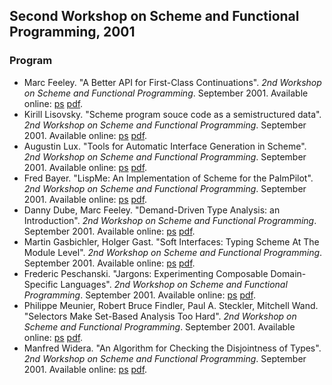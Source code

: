 ## Second Workshop on Scheme and Functional Programming, 2001

### Program

  * Marc Feeley. "A Better API for First-Class Continuations". _2nd Workshop on Scheme and Functional Programming_. September 2001. Available online: [ps](https://raw.githubusercontent.com/scheme-live/library.readscheme.org/master/repository.readscheme.org/ftp/papers/sw2001/feeley.ps.gz) [pdf](https://raw.githubusercontent.com/scheme-live/library.readscheme.org/master/repository.readscheme.org/ftp/papers/sw2001/feeley.pdf).
  * Kirill Lisovsky. "Scheme program souce code as a semistructured data". _2nd Workshop on Scheme and Functional Programming_. September 2001. Available online: [ps](https://raw.githubusercontent.com/scheme-live/library.readscheme.org/master/repository.readscheme.org/ftp/papers/sw2001/lisovsky.ps.gz) [pdf](https://raw.githubusercontent.com/scheme-live/library.readscheme.org/master/repository.readscheme.org/ftp/papers/sw2001/lisovsky.pdf).
  * Augustin Lux. "Tools for Automatic Interface Generation in Scheme". _2nd Workshop on Scheme and Functional Programming_. September 2001. Available online: [ps](https://raw.githubusercontent.com/scheme-live/library.readscheme.org/master/repository.readscheme.org/ftp/papers/sw2001/lux.ps.gz) [pdf](https://raw.githubusercontent.com/scheme-live/library.readscheme.org/master/repository.readscheme.org/ftp/papers/sw2001/lux.pdf).
  * Fred Bayer. "LispMe: An Implementation of Scheme for the PalmPilot". _2nd Workshop on Scheme and Functional Programming_. September 2001. Available online: [ps](https://raw.githubusercontent.com/scheme-live/library.readscheme.org/master/repository.readscheme.org/ftp/papers/sw2001/bayer.ps.gz) [pdf](https://raw.githubusercontent.com/scheme-live/library.readscheme.org/master/repository.readscheme.org/ftp/papers/sw2001/bayer.pdf).
  * Danny Dube, Marc Feeley. "Demand-Driven Type Analysis: an Introduction". _2nd Workshop on Scheme and Functional Programming_. September 2001. Available online: [ps](https://raw.githubusercontent.com/scheme-live/library.readscheme.org/master/repository.readscheme.org/ftp/papers/sw2001/dube.ps.gz) [pdf](https://raw.githubusercontent.com/scheme-live/library.readscheme.org/master/repository.readscheme.org/ftp/papers/sw2001/dube.pdf).
  * Martin Gasbichler, Holger Gast. "Soft Interfaces: Typing Scheme At The Module Level". _2nd Workshop on Scheme and Functional Programming_. September 2001. Available online: [ps](https://raw.githubusercontent.com/scheme-live/library.readscheme.org/master/repository.readscheme.org/ftp/papers/sw2001/gasbichler.ps.gz) [pdf](https://raw.githubusercontent.com/scheme-live/library.readscheme.org/master/repository.readscheme.org/ftp/papers/sw2001/gasbichler.pdf).
  * Frederic Peschanski. "Jargons: Experimenting Composable Domain-Specific Languages". _2nd Workshop on Scheme and Functional Programming_. September 2001. Available online: [ps](https://raw.githubusercontent.com/scheme-live/library.readscheme.org/master/repository.readscheme.org/ftp/papers/sw2001/peschanski.ps.gz) [pdf](https://raw.githubusercontent.com/scheme-live/library.readscheme.org/master/repository.readscheme.org/ftp/papers/sw2001/peschanski.pdf).
  * Philippe Meunier, Robert Bruce Findler, Paul A. Steckler, Mitchell Wand. "Selectors Make Set-Based Analysis Too Hard". _2nd Workshop on Scheme and Functional Programming_. September 2001. Available online: [ps](https://raw.githubusercontent.com/scheme-live/library.readscheme.org/master/repository.readscheme.org/ftp/papers/sw2001/steckler.ps.gz) [pdf](https://raw.githubusercontent.com/scheme-live/library.readscheme.org/master/repository.readscheme.org/ftp/papers/sw2001/steckler.pdf).
  * Manfred Widera. "An Algorithm for Checking the Disjointness of Types". _2nd Workshop on Scheme and Functional Programming_. September 2001. Available online: [ps](https://raw.githubusercontent.com/scheme-live/library.readscheme.org/master/repository.readscheme.org/ftp/papers/sw2001/widera.ps.gz) [pdf](https://raw.githubusercontent.com/scheme-live/library.readscheme.org/master/repository.readscheme.org/ftp/papers/sw2001/widera.pdf).
